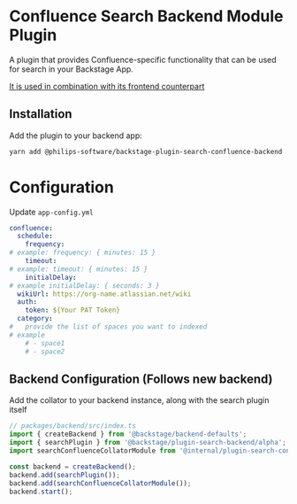 # Confluence Search Backend Module Plugin

A plugin that provides Confluence-specific functionality that can be used for search in your Backstage App.

[It is used in combination with its frontend counterpart](../search-confluence-frontend)

## Installation

Add the plugin to your backend app:

```sh
yarn add @philips-software/backstage-plugin-search-confluence-backend
```

# Configuration
Update `app-config.yml`

```yaml
confluence:
  schedule:
    frequency: 
# example: frequency: { minutes: 15 }
    timeout: 
# example: timeout: { minutes: 15 }
    initialDelay: 
# example initialDelay: { seconds: 3 }
  wikiUrl: https://org-name.atlassian.net/wiki
  auth:
    token: ${Your PAT Token}
  category:
#   provide the list of spaces you want to indexed
# example
    # - space1
    # - space2


```

## Backend Configuration (Follows new backend)

Add the collator to your backend instance, along with the search plugin itself
```typescript
// packages/backend/src/index.ts
import { createBackend } from '@backstage/backend-defaults';
import { searchPlugin } from '@backstage/plugin-search-backend/alpha';
import searchConfluenceCollatorModule from '@internal/plugin-search-confluence-backend'; // confluence backend collator

const backend = createBackend();
backend.add(searchPlugin());
backend.add(searchConfluenceCollatorModule());
backend.start();
```